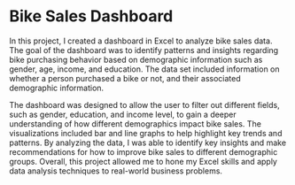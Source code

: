 # Bike Sales Dashboard

In this project, I created a dashboard in Excel to analyze bike sales data. The goal of the dashboard was to identify patterns and insights regarding bike purchasing behavior based on demographic information such as gender, age, income, and education. The data set included information on whether a person purchased a bike or not, and their associated demographic information.

The dashboard was designed to allow the user to filter out different fields, such as gender, education, and income level, to gain a deeper understanding of how different demographics impact bike sales. The visualizations included bar and line graphs to help highlight key trends and patterns. By analyzing the data, I was able to identify key insights and make recommendations for how to improve bike sales to different demographic groups. Overall, this project allowed me to hone my Excel skills and apply data analysis techniques to real-world business problems.
